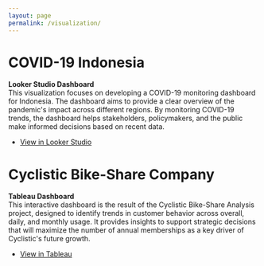 ```yaml
---
layout: page
permalink: /visualization/
---
```


<div>
    <h1>COVID-19 Indonesia</h1>
    <b>Looker Studio Dashboard</b><br>
    This visualization focuses on developing a COVID-19 monitoring dashboard for Indonesia. The dashboard aims to provide a clear overview of the pandemic's impact across different regions. By monitoring COVID-19 trends, the dashboard helps stakeholders, policymakers, and the public make informed decisions based on recent data.
    <ul class="actions">
        <li><a href="https://lookerstudio.google.com/reporting/a547c5ee-4146-425e-878c-2e8a5a30440d" target="_blank" class="button">View in Looker Studio</a></li>
    </ul>
    <h1>Cyclistic Bike-Share Company</h1>
    <b>Tableau Dashboard</b><br>
    This interactive dashboard is the result of the Cyclistic Bike-Share Analysis project, designed to identify trends in customer behavior across overall, daily, and monthly usage. It provides insights to support strategic decisions that will maximize the number of annual memberships as a key driver of Cyclistic's future growth.
    <ul class="actions">
        <li><a href="https://public.tableau.com/app/profile/trio.wibowo/viz/CylisticBikeShareTrips/cylisticbikesharetrips" target="_blank" class="button">View in Tableau</a></li>
    </ul>
</div><br>